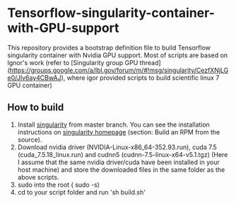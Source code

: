 # Tensorflow-singularity-container-with-GPU-support
This repository provides a bootstrap definition file to build Tensorflow singularity container with Nvidia GPU support. Most of scripts are based on Ignor's work (refer to [Singularity group GPU thread] (https://groups.google.com/a/lbl.gov/forum/m/#!msg/singularity/CezfXNjLGe0/JIv6ay4CBwAJ), where igor provided scripts to build scientific linux 7 GPU container) 

## How to build
 1. Install [singularity](https://github.com/gmkurtzer/singularity) from master branch. You can see the installation instructions on [singularity homepage](http://singularity.lbl.gov/#install) (section: Build an RPM from the source).
 2. Download nvidia driver (NVIDIA-Linux-x86_64-352.93.run), cuda 7.5 (cuda_7.5.18_linux.run) and cudnn5 (cudnn-7.5-linux-x64-v5.1.tgz) (Here I assume that the same nvidia driver/cuda have been installed in your host machine) and store the downloaded files in the same folder as the above scripts.
 3. sudo into the root ( sudo -s)
 4. cd to your script folder and run 'sh build.sh'
